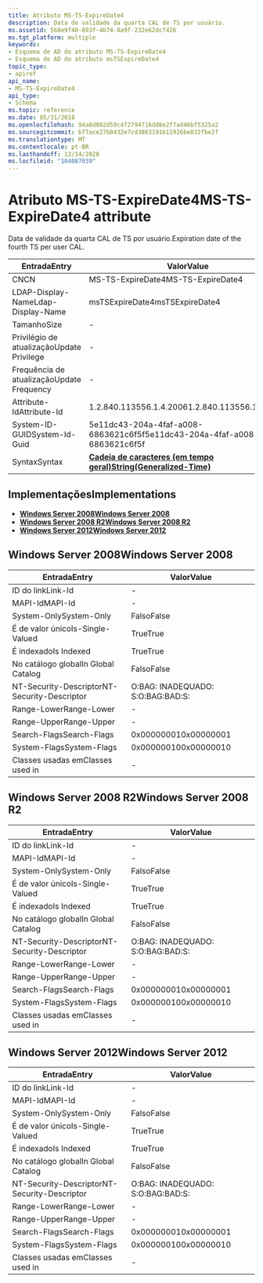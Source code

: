 ```yaml
---
title: Atributo MS-TS-ExpireDate4
description: Data de validade da quarta CAL de TS por usuário.
ms.assetid: 568e9f40-893f-4b74-8a9f-232e62dcf426
ms.tgt_platform: multiple
keywords:
- Esquema de AD do atributo MS-TS-ExpireDate4
- Esquema de AD do atributo msTSExpireDate4
topic_type:
- apiref
api_name:
- MS-TS-ExpireDate4
api_type:
- Schema
ms.topic: reference
ms.date: 05/31/2018
ms.openlocfilehash: 94a6d002d59c4f2794716dd8e2f7ad46bf5325a2
ms.sourcegitcommit: b77ace27b0432e7cd3863191b11926be032fbe2f
ms.translationtype: MT
ms.contentlocale: pt-BR
ms.lasthandoff: 12/14/2020
ms.locfileid: "104087039"
---
```

# <a name="ms-ts-expiredate4-attribute"></a><span data-ttu-id="d7dc1-105">Atributo MS-TS-ExpireDate4</span><span class="sxs-lookup"><span data-stu-id="d7dc1-105">MS-TS-ExpireDate4 attribute</span></span>

<span data-ttu-id="d7dc1-106">Data de validade da quarta CAL de TS por usuário.</span><span class="sxs-lookup"><span data-stu-id="d7dc1-106">Expiration date of the fourth TS per user CAL.</span></span>



| <span data-ttu-id="d7dc1-107">Entrada</span><span class="sxs-lookup"><span data-stu-id="d7dc1-107">Entry</span></span> | <span data-ttu-id="d7dc1-108">Valor</span><span class="sxs-lookup"><span data-stu-id="d7dc1-108">Value</span></span> |
|-------------------|---------------------------------------------------------------|
| <span data-ttu-id="d7dc1-109">CN</span><span class="sxs-lookup"><span data-stu-id="d7dc1-109">CN</span></span>                | <span data-ttu-id="d7dc1-110">MS-TS-ExpireDate4</span><span class="sxs-lookup"><span data-stu-id="d7dc1-110">MS-TS-ExpireDate4</span></span>                                             |
| <span data-ttu-id="d7dc1-111">LDAP-Display-Name</span><span class="sxs-lookup"><span data-stu-id="d7dc1-111">Ldap-Display-Name</span></span> | <span data-ttu-id="d7dc1-112">msTSExpireDate4</span><span class="sxs-lookup"><span data-stu-id="d7dc1-112">msTSExpireDate4</span></span>                                               |
| <span data-ttu-id="d7dc1-113">Tamanho</span><span class="sxs-lookup"><span data-stu-id="d7dc1-113">Size</span></span>              | \-                                                            |
| <span data-ttu-id="d7dc1-114">Privilégio de atualização</span><span class="sxs-lookup"><span data-stu-id="d7dc1-114">Update Privilege</span></span>  | \-                                                            |
| <span data-ttu-id="d7dc1-115">Frequência de atualização</span><span class="sxs-lookup"><span data-stu-id="d7dc1-115">Update Frequency</span></span>  | \-                                                            |
| <span data-ttu-id="d7dc1-116">Attribute-Id</span><span class="sxs-lookup"><span data-stu-id="d7dc1-116">Attribute-Id</span></span>      | <span data-ttu-id="d7dc1-117">1.2.840.113556.1.4.2006</span><span class="sxs-lookup"><span data-stu-id="d7dc1-117">1.2.840.113556.1.4.2006</span></span>                                       |
| <span data-ttu-id="d7dc1-118">System-ID-GUID</span><span class="sxs-lookup"><span data-stu-id="d7dc1-118">System-Id-Guid</span></span>    | <span data-ttu-id="d7dc1-119">5e11dc43-204a-4faf-a008-6863621c6f5f</span><span class="sxs-lookup"><span data-stu-id="d7dc1-119">5e11dc43-204a-4faf-a008-6863621c6f5f</span></span>                          |
| <span data-ttu-id="d7dc1-120">Syntax</span><span class="sxs-lookup"><span data-stu-id="d7dc1-120">Syntax</span></span>            | [<span data-ttu-id="d7dc1-121">**Cadeia de caracteres (em tempo geral)**</span><span class="sxs-lookup"><span data-stu-id="d7dc1-121">**String(Generalized-Time)**</span></span>](s-string-generalized-time.md) |



## <a name="implementations"></a><span data-ttu-id="d7dc1-122">Implementações</span><span class="sxs-lookup"><span data-stu-id="d7dc1-122">Implementations</span></span>

-   [<span data-ttu-id="d7dc1-123">**Windows Server 2008**</span><span class="sxs-lookup"><span data-stu-id="d7dc1-123">**Windows Server 2008**</span></span>](#windows-server-2008)
-   [<span data-ttu-id="d7dc1-124">**Windows Server 2008 R2**</span><span class="sxs-lookup"><span data-stu-id="d7dc1-124">**Windows Server 2008 R2**</span></span>](#windows-server-2008-r2)
-   [<span data-ttu-id="d7dc1-125">**Windows Server 2012**</span><span class="sxs-lookup"><span data-stu-id="d7dc1-125">**Windows Server 2012**</span></span>](#windows-server-2012)

## <a name="windows-server-2008"></a><span data-ttu-id="d7dc1-126">Windows Server 2008</span><span class="sxs-lookup"><span data-stu-id="d7dc1-126">Windows Server 2008</span></span>



| <span data-ttu-id="d7dc1-127">Entrada</span><span class="sxs-lookup"><span data-stu-id="d7dc1-127">Entry</span></span> | <span data-ttu-id="d7dc1-128">Valor</span><span class="sxs-lookup"><span data-stu-id="d7dc1-128">Value</span></span> |
|------------------------|--------------|
| <span data-ttu-id="d7dc1-129">ID do link</span><span class="sxs-lookup"><span data-stu-id="d7dc1-129">Link-Id</span></span>                | \-           |
| <span data-ttu-id="d7dc1-130">MAPI-Id</span><span class="sxs-lookup"><span data-stu-id="d7dc1-130">MAPI-Id</span></span>                | \-           |
| <span data-ttu-id="d7dc1-131">System-Only</span><span class="sxs-lookup"><span data-stu-id="d7dc1-131">System-Only</span></span>            | <span data-ttu-id="d7dc1-132">Falso</span><span class="sxs-lookup"><span data-stu-id="d7dc1-132">False</span></span>        |
| <span data-ttu-id="d7dc1-133">É de valor único</span><span class="sxs-lookup"><span data-stu-id="d7dc1-133">Is-Single-Valued</span></span>       | <span data-ttu-id="d7dc1-134">True</span><span class="sxs-lookup"><span data-stu-id="d7dc1-134">True</span></span>         |
| <span data-ttu-id="d7dc1-135">É indexado</span><span class="sxs-lookup"><span data-stu-id="d7dc1-135">Is Indexed</span></span>             | <span data-ttu-id="d7dc1-136">True</span><span class="sxs-lookup"><span data-stu-id="d7dc1-136">True</span></span>         |
| <span data-ttu-id="d7dc1-137">No catálogo global</span><span class="sxs-lookup"><span data-stu-id="d7dc1-137">In Global Catalog</span></span>      | <span data-ttu-id="d7dc1-138">Falso</span><span class="sxs-lookup"><span data-stu-id="d7dc1-138">False</span></span>        |
| <span data-ttu-id="d7dc1-139">NT-Security-Descriptor</span><span class="sxs-lookup"><span data-stu-id="d7dc1-139">NT-Security-Descriptor</span></span> | <span data-ttu-id="d7dc1-140">O:BAG: INADEQUADO: S:</span><span class="sxs-lookup"><span data-stu-id="d7dc1-140">O:BAG:BAD:S:</span></span> |
| <span data-ttu-id="d7dc1-141">Range-Lower</span><span class="sxs-lookup"><span data-stu-id="d7dc1-141">Range-Lower</span></span>            | \-           |
| <span data-ttu-id="d7dc1-142">Range-Upper</span><span class="sxs-lookup"><span data-stu-id="d7dc1-142">Range-Upper</span></span>            | \-           |
| <span data-ttu-id="d7dc1-143">Search-Flags</span><span class="sxs-lookup"><span data-stu-id="d7dc1-143">Search-Flags</span></span>           | <span data-ttu-id="d7dc1-144">0x00000001</span><span class="sxs-lookup"><span data-stu-id="d7dc1-144">0x00000001</span></span>   |
| <span data-ttu-id="d7dc1-145">System-Flags</span><span class="sxs-lookup"><span data-stu-id="d7dc1-145">System-Flags</span></span>           | <span data-ttu-id="d7dc1-146">0x00000010</span><span class="sxs-lookup"><span data-stu-id="d7dc1-146">0x00000010</span></span>   |
| <span data-ttu-id="d7dc1-147">Classes usadas em</span><span class="sxs-lookup"><span data-stu-id="d7dc1-147">Classes used in</span></span>        | \-           |



## <a name="windows-server-2008-r2"></a><span data-ttu-id="d7dc1-148">Windows Server 2008 R2</span><span class="sxs-lookup"><span data-stu-id="d7dc1-148">Windows Server 2008 R2</span></span>



| <span data-ttu-id="d7dc1-149">Entrada</span><span class="sxs-lookup"><span data-stu-id="d7dc1-149">Entry</span></span> | <span data-ttu-id="d7dc1-150">Valor</span><span class="sxs-lookup"><span data-stu-id="d7dc1-150">Value</span></span> |
|------------------------|--------------|
| <span data-ttu-id="d7dc1-151">ID do link</span><span class="sxs-lookup"><span data-stu-id="d7dc1-151">Link-Id</span></span>                | \-           |
| <span data-ttu-id="d7dc1-152">MAPI-Id</span><span class="sxs-lookup"><span data-stu-id="d7dc1-152">MAPI-Id</span></span>                | \-           |
| <span data-ttu-id="d7dc1-153">System-Only</span><span class="sxs-lookup"><span data-stu-id="d7dc1-153">System-Only</span></span>            | <span data-ttu-id="d7dc1-154">Falso</span><span class="sxs-lookup"><span data-stu-id="d7dc1-154">False</span></span>        |
| <span data-ttu-id="d7dc1-155">É de valor único</span><span class="sxs-lookup"><span data-stu-id="d7dc1-155">Is-Single-Valued</span></span>       | <span data-ttu-id="d7dc1-156">True</span><span class="sxs-lookup"><span data-stu-id="d7dc1-156">True</span></span>         |
| <span data-ttu-id="d7dc1-157">É indexado</span><span class="sxs-lookup"><span data-stu-id="d7dc1-157">Is Indexed</span></span>             | <span data-ttu-id="d7dc1-158">True</span><span class="sxs-lookup"><span data-stu-id="d7dc1-158">True</span></span>         |
| <span data-ttu-id="d7dc1-159">No catálogo global</span><span class="sxs-lookup"><span data-stu-id="d7dc1-159">In Global Catalog</span></span>      | <span data-ttu-id="d7dc1-160">Falso</span><span class="sxs-lookup"><span data-stu-id="d7dc1-160">False</span></span>        |
| <span data-ttu-id="d7dc1-161">NT-Security-Descriptor</span><span class="sxs-lookup"><span data-stu-id="d7dc1-161">NT-Security-Descriptor</span></span> | <span data-ttu-id="d7dc1-162">O:BAG: INADEQUADO: S:</span><span class="sxs-lookup"><span data-stu-id="d7dc1-162">O:BAG:BAD:S:</span></span> |
| <span data-ttu-id="d7dc1-163">Range-Lower</span><span class="sxs-lookup"><span data-stu-id="d7dc1-163">Range-Lower</span></span>            | \-           |
| <span data-ttu-id="d7dc1-164">Range-Upper</span><span class="sxs-lookup"><span data-stu-id="d7dc1-164">Range-Upper</span></span>            | \-           |
| <span data-ttu-id="d7dc1-165">Search-Flags</span><span class="sxs-lookup"><span data-stu-id="d7dc1-165">Search-Flags</span></span>           | <span data-ttu-id="d7dc1-166">0x00000001</span><span class="sxs-lookup"><span data-stu-id="d7dc1-166">0x00000001</span></span>   |
| <span data-ttu-id="d7dc1-167">System-Flags</span><span class="sxs-lookup"><span data-stu-id="d7dc1-167">System-Flags</span></span>           | <span data-ttu-id="d7dc1-168">0x00000010</span><span class="sxs-lookup"><span data-stu-id="d7dc1-168">0x00000010</span></span>   |
| <span data-ttu-id="d7dc1-169">Classes usadas em</span><span class="sxs-lookup"><span data-stu-id="d7dc1-169">Classes used in</span></span>        | \-           |



## <a name="windows-server-2012"></a><span data-ttu-id="d7dc1-170">Windows Server 2012</span><span class="sxs-lookup"><span data-stu-id="d7dc1-170">Windows Server 2012</span></span>



| <span data-ttu-id="d7dc1-171">Entrada</span><span class="sxs-lookup"><span data-stu-id="d7dc1-171">Entry</span></span> | <span data-ttu-id="d7dc1-172">Valor</span><span class="sxs-lookup"><span data-stu-id="d7dc1-172">Value</span></span> |
|------------------------|--------------|
| <span data-ttu-id="d7dc1-173">ID do link</span><span class="sxs-lookup"><span data-stu-id="d7dc1-173">Link-Id</span></span>                | \-           |
| <span data-ttu-id="d7dc1-174">MAPI-Id</span><span class="sxs-lookup"><span data-stu-id="d7dc1-174">MAPI-Id</span></span>                | \-           |
| <span data-ttu-id="d7dc1-175">System-Only</span><span class="sxs-lookup"><span data-stu-id="d7dc1-175">System-Only</span></span>            | <span data-ttu-id="d7dc1-176">Falso</span><span class="sxs-lookup"><span data-stu-id="d7dc1-176">False</span></span>        |
| <span data-ttu-id="d7dc1-177">É de valor único</span><span class="sxs-lookup"><span data-stu-id="d7dc1-177">Is-Single-Valued</span></span>       | <span data-ttu-id="d7dc1-178">True</span><span class="sxs-lookup"><span data-stu-id="d7dc1-178">True</span></span>         |
| <span data-ttu-id="d7dc1-179">É indexado</span><span class="sxs-lookup"><span data-stu-id="d7dc1-179">Is Indexed</span></span>             | <span data-ttu-id="d7dc1-180">True</span><span class="sxs-lookup"><span data-stu-id="d7dc1-180">True</span></span>         |
| <span data-ttu-id="d7dc1-181">No catálogo global</span><span class="sxs-lookup"><span data-stu-id="d7dc1-181">In Global Catalog</span></span>      | <span data-ttu-id="d7dc1-182">Falso</span><span class="sxs-lookup"><span data-stu-id="d7dc1-182">False</span></span>        |
| <span data-ttu-id="d7dc1-183">NT-Security-Descriptor</span><span class="sxs-lookup"><span data-stu-id="d7dc1-183">NT-Security-Descriptor</span></span> | <span data-ttu-id="d7dc1-184">O:BAG: INADEQUADO: S:</span><span class="sxs-lookup"><span data-stu-id="d7dc1-184">O:BAG:BAD:S:</span></span> |
| <span data-ttu-id="d7dc1-185">Range-Lower</span><span class="sxs-lookup"><span data-stu-id="d7dc1-185">Range-Lower</span></span>            | \-           |
| <span data-ttu-id="d7dc1-186">Range-Upper</span><span class="sxs-lookup"><span data-stu-id="d7dc1-186">Range-Upper</span></span>            | \-           |
| <span data-ttu-id="d7dc1-187">Search-Flags</span><span class="sxs-lookup"><span data-stu-id="d7dc1-187">Search-Flags</span></span>           | <span data-ttu-id="d7dc1-188">0x00000001</span><span class="sxs-lookup"><span data-stu-id="d7dc1-188">0x00000001</span></span>   |
| <span data-ttu-id="d7dc1-189">System-Flags</span><span class="sxs-lookup"><span data-stu-id="d7dc1-189">System-Flags</span></span>           | <span data-ttu-id="d7dc1-190">0x00000010</span><span class="sxs-lookup"><span data-stu-id="d7dc1-190">0x00000010</span></span>   |
| <span data-ttu-id="d7dc1-191">Classes usadas em</span><span class="sxs-lookup"><span data-stu-id="d7dc1-191">Classes used in</span></span>        | \-           |



 

 




